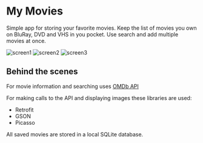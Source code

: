 # My Movies
Simple app for storing your favorite movies. Keep the list of movies you own on BluRay, DVD and VHS in you pocket.
Use search and add multiple movies at once.

![screen1](http://i.imgur.com/6I5xpBW.png)
![screen2](http://i.imgur.com/ws6kmjp.png)
![screen3](http://i.imgur.com/AtP9gAz.png)


## Behind the scenes

For movie information and searching uses [OMDb API](http://www.omdbapi.com/)

For making calls to the API and displaying images these libraries are used:
* Retrofit
* GSON
* Picasso

All saved movies are stored in a local SQLite database.
